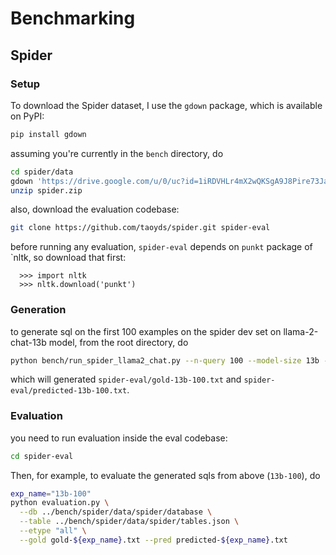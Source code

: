 # Benchmarking

## Spider

### Setup

To download the Spider dataset, I use the `gdown` package, which is available on PyPI:

```bash
pip install gdown
```

assuming you're currently in the `bench` directory, do

```bash
cd spider/data
gdown 'https://drive.google.com/u/0/uc?id=1iRDVHLr4mX2wQKSgA9J8Pire73Jahh0m&export=download'
unzip spider.zip
```

also, download the evaluation codebase:

```bash
git clone https://github.com/taoyds/spider.git spider-eval
```

before running any evaluation, `spider-eval` depends on `punkt` package of `nltk, so download that first:

```
  >>> import nltk
  >>> nltk.download('punkt')
```

### Generation

to generate sql on the first 100 examples on the spider dev set on llama-2-chat-13b model, from the root directory, do
```bash
python bench/run_spider_llama2_chat.py --n-query 100 --model-size 13b --exp-name 13b-100
```

which will generated `spider-eval/gold-13b-100.txt` and `spider-eval/predicted-13b-100.txt`.

### Evaluation

you need to run evaluation inside the eval codebase: 

```bash
cd spider-eval
```

Then, for example, to evaluate the generated sqls from above (`13b-100`), do

```bash
exp_name="13b-100"
python evaluation.py \
  --db ../bench/spider/data/spider/database \
  --table ../bench/spider/data/spider/tables.json \
  --etype "all" \
  --gold gold-${exp_name}.txt --pred predicted-${exp_name}.txt
```
